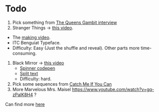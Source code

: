 # Todo

1. Pick something from [The Queens Gambit interview](https://www.artofthetitle.com/title/the-queens-gambit/)
1. Stranger Things -> [this video](https://www.youtube.com/watch?v=-RcPZdihrp4).

- The [making video](https://www.youtube.com/watch?v=_a1lp_ygGB4).
- ITC Benguiat Typeface.
- Difficulty: Easy (Just the shuffle and reveal). Other parts more time-consuming.

1. Black Mirror -> [this video](https://www.youtube.com/watch?v=pxjy1vahZnU)
   - [Spinner codepen](https://codepen.io/mr21/pen/QWyKpYR)
   - [Split text](https://codemyui.com/black-mirror-style-cracked-glitchy-text-effect/)
   - Difficulty: hard.
1. Pick some sequences from [Catch Me If You Can](https://www.youtube.com/watch?v=aN715Rp4L74)
1. More Marvelous Mrs. Maisel <https://www.youtube.com/watch?v=gq-zPalK8H4> ?

Can find more [here](https://www.youtube.com/channel/UCcpJUN2rzYQmS5oOXzy3zlw)
